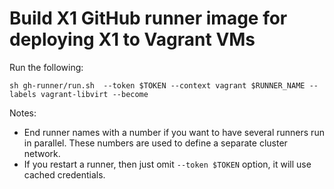 # Build X1 GitHub runner image for deploying X1 to Vagrant VMs

Run the following:


```
sh gh-runner/run.sh  --token $TOKEN --context vagrant $RUNNER_NAME --labels vagrant-libvirt --become
```

Notes:

* End runner names with a number if you want to have several runners run in parallel. These numbers are used to define a separate cluster network.
* If you restart a runner, then just omit `--token $TOKEN` option, it will use cached credentials.

